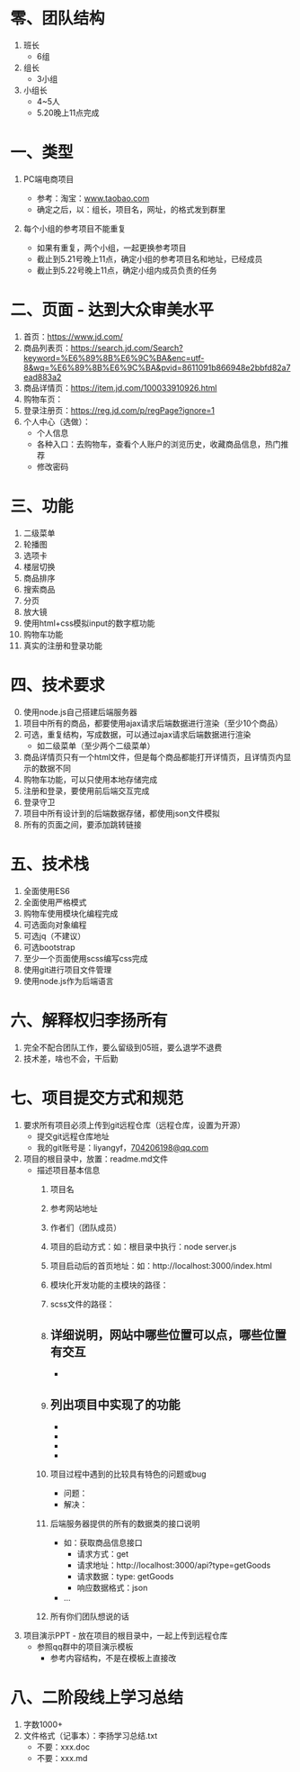 # 零、团队结构
1. 班长
    - 6组
2. 组长
    - 3小组
3. 小组长
    - 4~5人
    - 5.20晚上11点完成

# 一、类型
1. PC端电商项目
    - 参考：淘宝：www.taobao.com
    - 确定之后，以：组长，项目名，网址，的格式发到群里

2. 每个小组的参考项目不能重复
    - 如果有重复，两个小组，一起更换参考项目
    - 截止到5.21号晚上11点，确定小组的参考项目名和地址，已经成员
    - 截止到5.22号晚上11点，确定小组内成员负责的任务

# 二、页面 - 达到大众审美水平
1. 首页：https://www.jd.com/
2. 商品列表页：https://search.jd.com/Search?keyword=%E6%89%8B%E6%9C%BA&enc=utf-8&wq=%E6%89%8B%E6%9C%BA&pvid=8611091b866948e2bbfd82a7ead883a2
3. 商品详情页：https://item.jd.com/100033910926.html
4. 购物车页：
5. 登录注册页：https://reg.jd.com/p/regPage?ignore=1
6. 个人中心（选做）：
    - 个人信息
    - 各种入口：去购物车，查看个人账户的浏览历史，收藏商品信息，热门推荐
    - 修改密码

# 三、功能
1. 二级菜单
2. 轮播图
3. 选项卡
4. 楼层切换
5. 商品排序
6. 搜索商品
7. 分页
8. 放大镜
9. 使用html+css模拟input的数字框功能
10. 购物车功能
11. 真实的注册和登录功能

# 四、技术要求
0. 使用node.js自己搭建后端服务器
1. 项目中所有的商品，都要使用ajax请求后端数据进行渲染（至少10个商品）
2. 可选，重复结构，写成数据，可以通过ajax请求后端数据进行渲染
    - 如二级菜单（至少两个二级菜单）
3. 商品详情页只有一个html文件，但是每个商品都能打开详情页，且详情页内显示的数据不同
4. 购物车功能，可以只使用本地存储完成
5. 注册和登录，要使用前后端交互完成
6. 登录守卫
7. 项目中所有设计到的后端数据存储，都使用json文件模拟
8. 所有的页面之间，要添加跳转链接

# 五、技术栈
1. 全面使用ES6
2. 全面使用严格模式
3. 购物车使用模块化编程完成
4. 可选面向对象编程
5. 可选jq（不建议）
6. 可选bootstrap
7. 至少一个页面使用scss编写css完成
8. 使用git进行项目文件管理
9. 使用node.js作为后端语言

# 六、解释权归李扬所有
1. 完全不配合团队工作，要么留级到05班，要么退学不退费
2. 技术差，啥也不会，干后勤

# 七、项目提交方式和规范
1. 要求所有项目必须上传到git远程仓库（远程仓库，设置为开源）
    - 提交git远程仓库地址
    - 我的git账号是：liyangyf，704206198@qq.com
2. 项目的根目录中，放置：readme.md文件
    - 描述项目基本信息
        1. 项目名
        2. 参考网站地址
        3. 作者们（团队成员）
        4. 项目的启动方式：如：根目录中执行：node server.js
        5. 项目启动后的首页地址：如：http://localhost:3000/index.html
        6. 模块化开发功能的主模块的路径：
        7. scss文件的路径：
        8. 详细说明，网站中哪些位置可以点，哪些位置有交互
            - 
            - 
        9. 列出项目中实现了的功能
            - 
            - 
            - 
            -
            - 
        10. 项目过程中遇到的比较具有特色的问题或bug
            - 问题：
            - 解决：
        11. 后端服务器提供的所有的数据类的接口说明
            - 如：获取商品信息接口
                - 请求方式：get
                - 请求地址：http://localhost:3000/api?type=getGoods
                - 请求数据：type: getGoods
                - 响应数据格式：json
            - ...

        12. 所有你们团队想说的话
3. 项目演示PPT - 放在项目的根目录中，一起上传到远程仓库
    - 参照qq群中的项目演示模板
        - 参考内容结构，不是在模板上直接改

# 八、二阶段线上学习总结
1. 字数1000+
2. 文件格式（记事本）：李扬学习总结.txt
    - 不要：xxx.doc
    - 不要：xxx.md



